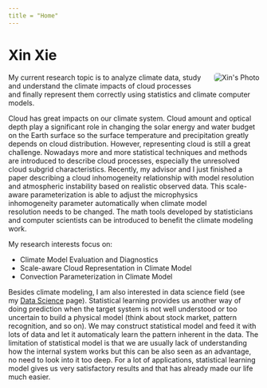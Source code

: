 ```yaml
---
title = "Home"
---
```


# Xin Xie

<img src="/xxsite/xiexin-work-800.jpg" style="border-radius:5px;max-width:20%;min-width:50px;margin-left:20px;margin-bottom:10px;float:right;" alt="Xin's Photo">


My current research topic is to analyze climate data, study and understand the climate impacts of cloud processes and finally represent them correctly using statistics and climate computer models.

Cloud has great impacts on our climate system. Cloud amount and optical depth play a significant role in changing the solar energy and water budget on the Earth surface so the surface temperature and precipitation greatly depends on cloud distribution. However, representing cloud is still a great challenge. Nowadays more and more statistical techniques and methods are introduced to describe cloud processes, especially the unresolved cloud subgrid characteristics. Recently, my advisor and I just finished a paper describing a cloud inhomogeneity relationship with model resolution and atmospheric instability based on realistic observed data. This scale-aware parameterization is able to adjust the microphysics inhomogeneity parameter automatically when climate model resolution needs to be changed. The math tools developed by statisticians and computer scientists can be introduced to benefit the climate modeling work.

My research interests focus on:

- Climate Model Evaluation and Diagnostics
- Scale-aware Cloud Representation in Climate Model
- Convection Parameterization in Climate Model

Besides climate modeling, I am also interested in data science field (see my [Data Science](/xxsite/datasci/) page). Statistical learning provides us another way of doing prediction when the target system is not well understood or too uncertain to build a physical model (think about stock market, pattern recognition, and so on). We may construct statistical model and feed it with lots of data and let it automaticaly learn the pattern inherent in the data. The limitation of statistical model is that we are usually lack of understanding how the internal system works but this can be also seen as an advantage, no need to look into it too deep. For a lot of applications, statistical learning model gives us very satisfactory results and that has already made our life much easier.

